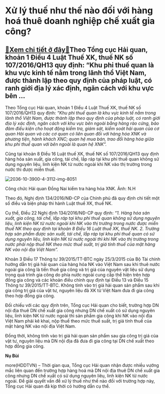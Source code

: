 Xử lý thuế như thế nào đối với hàng hoá thuê doanh nghiệp chế xuất gia công?
============================================================================

[:gift:Xem chi tiết ở đây:gift:](https://hddtvn.com/xu-ly-thue-nhu-the-nao-doi-voi-hang-hoa-thue-doanh-nghiep-che-xuat-gia-cong/)Theo Tổng cục Hải quan, khoản 1 Điều 4 Luật Thuế XK, thuế NK số 107/2016/QH13 quy định: “Khu phi thuế quan là khu vực kinh tế nằm trong lãnh thổ Việt Nam, được thành lập theo quy định của pháp luật, có ranh giới địa lý xác định, ngăn cách với khu vực bên …
----------------------------------------------------------------------------------------------------------------------------------------------------------------------------------------------------------------------------------------------------------------


Theo Tổng cục Hải quan, khoản 1 Điều 4 Luật Thuế XK, thuế NK số 107/2016/QH13 quy định: *“Khu phi thuế quan là khu vực kinh tế nằm trong lãnh thổ Việt Nam, được thành lập theo quy định của pháp luật, có ranh giới địa lý xác định, ngăn cách với khu vực bên ngoài bằng hàng rào cứng, bảo đảm điều kiện cho hoạt động kiểm tra, giám sát, kiểm soát hải quan của cơ quan Hải quan và các cơ quan có liên quan đối với hàng hóa XNK và phương tiện, hành khách XNC; quan hệ mua bán, trao đổi hàng hóa giữa khu phi thuế quan với bên ngoài là quan hệ XNK”.*


Cũng tại khoản 8 Điều 16 Luật thuế XK, thuế NK số 107/2016/QH13 quy định hàng hóa sản xuất, gia công, tái chế, lắp ráp tại khu phi thuế quan không sử dụng nguyên liệu, linh kiện NK từ nước ngoài khi NK vào thị trường trong nước thì được miễn thuế.





![2036-10-3900-4-3112-img-8051](https://haiquanonline.com.vn/stores/news_dataimages/hoannm/092020/16/15/in_article/2036_10-3900_4-3112_IMG_8051.jpg?rt=20201017164233 "Công chức Hải quan Đồng Nai kiểm tra hàng hóa XNK.	Ảnh: N.H")


Công chức Hải quan Đồng Nai kiểm tra hàng hóa XNK. Ảnh: N.H



Theo đó, Nghị định 134/2016/NĐ-CP của Chính phủ đã quy định chi tiết một số điều và biện pháp thi hành Luật thuế XK, thuế NK.


Cụ thể, Điều 22 Nghị định 134/2016/NĐ-CP quy định: *“1. Hàng hóa sản xuất, gia công, tái chế, lắp ráp tại khu phi thuế quan không sử dụng nguyên liệu, linh kiện NK từ nước ngoài khi NK vào thị trường trong nước được miễn thuế NK theo quy định tại khoản 8 Điều 16 Luật thuế XK, thuế NK. 2. Trường hợp sản phẩm được sản xuất, tái chế, lắp ráp tại khu phi thuế quan có sử dụng nguyên liệu, linh kiện NK từ nước ngoài thì khi NK vào thị trường trong nước phải nộp thuế NK theo mức thuế suất, trị giá tính thuế của mặt hàng NK vào nội địa Việt Nam”.* 


Khoản 3 Điều 17 Thông tư 39/2015/TT-BTC ngày 25/3/2015 của Bộ Tài chính hướng dẫn trị giá hải quan của hàng hóa NK vào Việt Nam sau khi thuê nước ngoài gia công là tiền thuê gia công và trị giá của nguyên vật liệu sử dụng trong quá trình gia công do phía nước ngoài cung cấp thể hiện trên hợp đồng gia công và các khoản điều chỉnh quy định tại Điều 13 và Điều 15 Thông tư 39/2015/TT-BTC. Không tính vào trị giá hải quan sản phẩm sau khi gia công trị giá của vật tư, nguyên liệu đã XK từ Việt Nam đưa đi gia công theo hợp đồng gia công.


Đối chiếu với các quy định trên, Tổng cục Hải quan cho biết, trường hợp DN nội địa thuê DN chế xuất gia công nhưng DN chế xuất có sử dụng nguyên liệu, linh kiện NK từ nước ngoài thì sản phẩm gia công khi NK vào nội địa Việt Nam phải kê khai, nộp thuế theo mức thuế suất, trị giá tính thuế của mặt hàng NK vào nội địa Việt Nam.


Đồng thời, không tính vào trị giá hải quan sản phẩm sau gia công trị giá của vật tư, nguyên liệu mà DN nội địa đã đưa đi gia công tại DN chế xuất theo hợp đồng gia công.




**Nụ Bùi**



more(HDDTVN) – Thời gian qua, Tổng cục Hải quan nhận được nhiều vướng mắc liên quan đến trường hợp hàng hoá mà DN nội địa thuê DN chế xuất gia công nhưng DN chế xuất có sử dụng nguyên liêụ, linh kiện NK từ nước ngoài. Để giải quyết vấn đề xử lý thuế như thế nào đối với trường hợp này, Tổng cục Hải quan đã kịp thời có hướng dẫn cụ thể.

